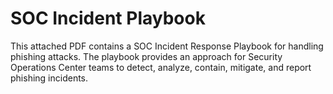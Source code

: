 # SOC Incident Playbook

This attached PDF contains a SOC Incident Response Playbook for handling phishing attacks. The playbook provides an approach for Security Operations Center teams to detect, analyze, contain, mitigate, and report phishing incidents.
